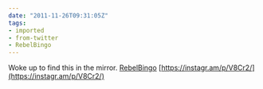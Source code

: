 ```yaml
---
date: "2011-11-26T09:31:05Z"
tags:
- imported
- from-twitter
- RebelBingo
---
```

Woke up to find this in the mirror. [RebelBingo](/tags/rebelbingo) [https://instagr.am/p/V8Cr2/](https://instagr.am/p/V8Cr2/)

